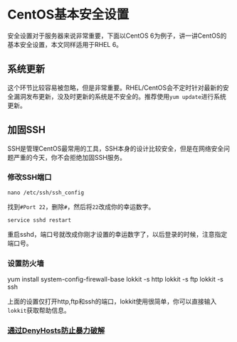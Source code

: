 <!-- --- tag: centos上手 -->
# CentOS基本安全设置
安全设置对于服务器来说非常重要，下面以CentOS 6为例子，讲一讲CentOS的基本安全设置，本文同样适用于RHEL 6。

## 系统更新
这个环节比较容易被忽略，但是非常重要。RHEL/CentOS会不定时针对最新的安全漏洞发布更新，没及时更新的系统是不安全的。推荐使用`yum update`进行系统更新。

## 加固SSH
SSH是管理CentOS最常用的工具，SSH本身的设计比较安全，但是在网络安全问题严重的今天，你不会拒绝加固SSH服务。

### 修改SSH端口

    nano /etc/ssh/ssh_config

找到`#Port 22`，删除`#`，然后将`22`改成你的幸运数字。

    service sshd restart

重启sshd，端口号就改成你刚才设置的幸运数字了，以后登录的时候，注意指定端口号。

### 设置防火墙

  yum install system-config-firewall-base
  lokkit -s http
  lokkit -s ftp
  lokkit -s ssh

上面的设置仅打开http,ftp和ssh的端口，lokkit使用很简单，你可以直接输入`lokkit`获取帮助信息。

### [通过DenyHosts防止暴力破解](/denyhost)